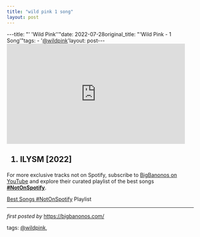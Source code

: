 ```yaml
---
title: "wild pink 1 song"
layout: post
---
```

---title: "' 'Wild Pink''"date: 2022-07-28original_title: "'Wild Pink - 1 Song'"tags:  - '[@wildpink](/tags/wildpink/)'layout: post---<iframe frameborder="0" height="270" src="https://youtube.com/embed/mhLAkqqpl3E" width="480"></iframe><h2><ol><li>ILYSM [2022]</li></ol></h2><!--Subscribe and Playlist Links--><div>    <p>For more exclusive tracks not on Spotify, subscribe to <a href="https://www.youtube.com/[@BigBanonos](/tags/BigBanonos/)" target="_blank">BigBanonos on YouTube</a> and explore their curated playlist of the best songs <strong>[#NotOnSpotify](/tags/NotOnSpotify/)</strong>.</p>    <p><a href="https://www.youtube.com/playlist?list=PLtuNtuTatqI0kFahUCbtbfenC_ET5O_tr" target="_blank">Best Songs [#NotOnSpotify](/tags/NotOnSpotify/) Playlist<br /></a></p></div><hr /><p><em>first posted by</em> <a href="https://bigbanonos.com/" rel="noopener" target="_new">https://bigbanonos.com/</a></p><p>tags: [@wildpink](/tags/wildpink/),</p>